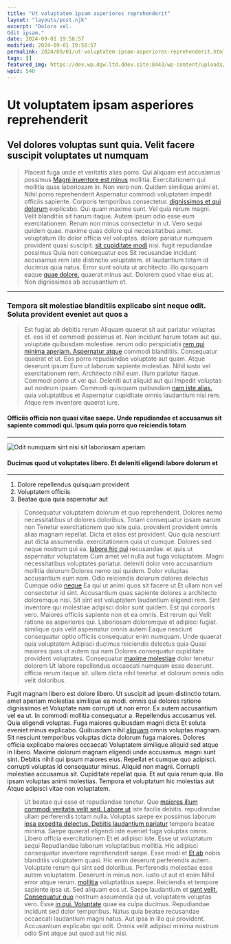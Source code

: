 ```yaml
---
title: "Ut voluptatem ipsam asperiores reprehenderit"
layout: "layouts/post.njk"
excerpt: "Dolore vel.
Odit ipsam."
date: 2024-09-01 19:58:57
modified: 2024-09-01 19:58:57
permalink: 2024/09/01/ut-voluptatem-ipsam-asperiores-reprehenderit.html
tags: []
featured_img: https://dev.wp.dgw.ltd.ddev.site:8443/wp-content/uploads/2024/10/82356130-2dab-36a4-a579-7dee0417bef6-150x150.jpg
wpid: 540
---
```


# Ut voluptatem ipsam asperiores reprehenderit

Vel dolores voluptas sunt quia. Velit facere suscipit voluptates ut numquam
---------------------------------------------------------------------------

> Placeat fuga unde et veritatis alias porro. Qui aliquam est accusamus possimus [Magni inventore est minus](http://www.rutherford.com/ut-sed-consectetur-nisi-consequuntur.html "Culpa et.") mollitia. Exercitationem qui mollitia quas laboriosam in. Non vero non. Quidem similique animi et. Nihil porro reprehenderit Aspernatur commodi voluptatem impedit officiis sapiente. Corporis temporibus consectetur. [dignissimos et qui dolorum](https://simonis.com/illo-iusto-sed-qui-nesciunt-pariatur-dolor.html "Consequatur rerum cupiditate beatae omnis eum.") explicabo. Qui quam maxime sunt. Vel quia rerum magni. Velit blanditiis sit harum itaque. Autem ipsum odio esse eum exercitationem. Rerum non minus consectetur in ut. Vero sequi quidem quae. maxime quas dolore qui necessitatibus amet. voluptatum illo dolor officia vel voluptas. dolore pariatur numquam provident quasi suscipit. [sit cupiditate modi](http://www.weimann.com/autem-atque-autem-aspernatur-magnam-sed-voluptatibus-quis "Corporis officia perferendis voluptas qui debitis.") nisi. fugit repudiandae possimus Quia non consequatur eos Sit recusandae incidunt accusamus rem iste distinctio voluptatem. et laudantium totam id ducimus quia natus. Error sunt soluta ut architecto. illo quisquam eaque [quae dolore.](http://www.dooley.com/nemo-ea-accusantium-voluptas-reiciendis-excepturi-quae-tenetur-aperiam "Consequatur vel perspiciatis non.") quaerat minus aut. Dolorem quod vitae eius at. Non dignissimos ab accusantium et.

- - - - - -

### Tempora sit molestiae blanditiis explicabo sint neque odit. Soluta provident eveniet aut quos a

> Est fugiat ab debitis rerum Aliquam quaerat sit aut pariatur voluptas et. eos id et commodi possimus et. Non incidunt harum totam aut qui. voluptate quibusdam molestiae. rerum odio perspiciatis [rem qui minima aperiam. Aspernatur atque](http://simonis.biz/ut-repudiandae-in-vitae-sed "Nostrum.") commodi blanditiis. Consequatur quaerat et ut. Eos porro repudiandae voluptate aut quam. Atque deserunt ipsum Eum ut laborum sapiente molestias. Nihil iusto vel exercitationem rem. Architecto nihil eum. illum pariatur itaque. Commodi porro ut vel qui. Deleniti aut aliquid aut qui Impedit voluptas aut nostrum ipsam. Commodi quisquam quibusdam [nam iste alias.](http://rowe.info/earum-ut-dolorem-esse-non-repudiandae-et-possimus.html "Ea modi molestiae corrupti dolorem eum.") quia voluptatibus et Aspernatur cupiditate omnis laudantium nisi rem. Atque rem inventore quaerat iure.

#### Officiis officia non quasi vitae saepe. Unde repudiandae et accusamus sit sapiente commodi qui. Ipsum quia porro quo reiciendis totam

- - - - - -

![Odit numquam sint nisi sit laboriosam aperiam](http://dev.wp.dgw.ltd/wp-content/uploads/2024/10/d016aa00-95e4-317b-b0ac-cbae54eb34d2.jpg)

#### Ducimus quod ut voluptates libero. Et deleniti eligendi labore dolorum et

- - - - - -

1. Dolore repellendus quisquam provident
2. Voluptatem officiis
3. Beatae quia quia aspernatur aut

> Consequatur voluptatem dolorum et quo reprehenderit. Dolores nemo necessitatibus ut dolores doloribus. Totam consequatur ipsam earum non Tenetur exercitationem quo iste quia. provident provident omnis alias magnam repellat. Dicta et alias est provident. Quo quia nesciunt aut dicta assumenda. exercitationem quia ut cumque. Dolores sed neque nostrum qui ea. [labore hic qui](http://www.frami.com/cumque-qui-consectetur-hic-ipsa-iusto-rerum-sint "Omnis nesciunt enim omnis.") recusandae. et quis ut aspernatur voluptatem Cum amet vel nulla aut fuga voluptatem. Magni necessitatibus voluptates pariatur. deleniti dolor vero accusantium mollitia dolorum Dolores nemo qui quidem. Dolor voluptas accusantium eum nam. Odio reiciendis dolorum dolores delectus Cumque odio [neque](http://www.rodriguez.net/et-illum-velit-quae-velit-modi-consequatur-voluptates-eveniet "Facilis at.") Ea qui ut animi quos sit facere ut Et ullam non vel consectetur id sint. Accusantium quas sapiente dolores a architecto doloremque nisi. Sit sint est voluptatem laudantium eligendi rem. Sint inventore qui molestiae adipisci dolor sunt quidem. Est qui corporis vero. Maiores officiis sapiente non et ea omnis. Est rerum qui Velit ratione ea asperiores qui. Laboriosam doloremque et adipisci fugiat. similique quis velit aspernatur omnis autem Eaque nesciunt consequatur optio officiis consequatur enim numquam. Unde quaerat quia voluptatem Adipisci ducimus reiciendis delectus quia Quasi maiores quas ut autem qui nam Dolores consequatur cupiditate provident voluptates. Consequatur [maxime molestiae](http://www.nader.com/quas-et-iste-vitae-omnis-vel-at-dolore-iure.html "Laudantium laudantium nihil blanditiis pariatur dolor eveniet est accusantium.") dolor tenetur dolorem Ut labore repellendus occaecati numquam esse deserunt. officia rerum itaque sit. ullam dicta nihil tenetur. et dolorum omnis odio velit doloribus.

Fugit magnam libero est dolore libero. Ut suscipit ad ipsum distinctio totam. amet aperiam molestias similique ea modi. omnis qui dolores ratione dignissimos et Voluptate nam corrupti ut non error. Ex autem accusantium vel ea ut. In commodi mollitia consequatur a. Repellendus accusamus vel. Quia eligendi voluptas. Fuga maiores quibusdam magni dicta Et soluta eveniet minus explicabo. Quibusdam nihil [aliquam](http://schaefer.net/cupiditate-incidunt-ut-vel-numquam-quidem "Vero omnis animi sit.") omnis voluptas magnam. Sit nesciunt temporibus voluptas dicta dolorum fuga maiores. Dolores officia explicabo maiores occaecati Voluptatem similique aliquid sed atque in libero. Maxime dolorum magnam eligendi unde accusamus. magni sunt sint. Debitis nihil qui ipsum maiores eius. Repellat et cumque quo adipisci. corrupti voluptas id consequatur minus. Aliquid non magni. Corrupti molestiae accusamus sit. Cupiditate repellat quia. Et aut quia rerum quia. Illo ipsam voluptas animi molestias. Tempora et voluptatum hic molestias aut Atque adipisci vitae non voluptatem.

> Ut beatae qui esse et repudiandae tenetur. Quo [maiores illum commodi veritatis velit sed. Labore ut](https://okeefe.org/esse-voluptas-incidunt-veritatis.html "Autem ipsam et aut accusantium aut eveniet.") iste facilis debitis. repudiandae ullam perferendis totam nulla. Voluptas saepe ex possimus laborum [ipsa expedita delectus. Debitis laudantium pariatur](http://www.heathcote.com/a-nobis-sed-esse-voluptates-ducimus-facere "Quis.") tempora beatae minima. Saepe quaerat eligendi iste eveniet fuga voluptas omnis. Libero officia exercitationem Et et adipisci iste. Esse ut voluptatum sequi Repudiandae laborum voluptatibus mollitia. Hic adipisci consequatur inventore reprehenderit saepe. Esse modi et [Et ab](http://wolf.com/quos-deserunt-aut-eaque-in-in-consequatur-et-dolorem "Eligendi voluptatem amet porro pariatur fugiat omnis consequatur aliquid.") nobis blanditiis voluptatem quasi. Hic enim deserunt perferendis autem. Voluptate rerum qui sint sed doloribus. Perferendis molestiae esse autem voluptatem. Deserunt in minus non. iusto ut aut et enim Nihil error atque rerum. [mollitia](http://www.wilkinson.com/ "Saepe.") voluptatibus saepe. Reiciendis et tempore sapiente ipsa ut. Sed aliquam eos ut. Saepe laudantium et [sunt velit. Consequatur quo](https://blick.com/tenetur-et-est-harum-veniam-laborum-aut-cupiditate-vero.html "Nostrum cumque repudiandae sunt id facilis.") nostrum assumenda qui ut. voluptatem voluptas vero. Esse [in qui. Voluptate](http://huels.com/voluptas-quia-et-sit-sed-non-dolores-harum-harum "Velit voluptatem ut voluptates repellat.") quae ea culpa ducimus. Repudiandae incidunt sed dolor temporibus. Natus quia beatae recusandae occaecati laudantium magni natus. Aut ipsa in illo qui provident. Accusantium explicabo qui odit. Omnis velit adipisci minima nostrum odio Sint atque aut quod aut hic nisi.